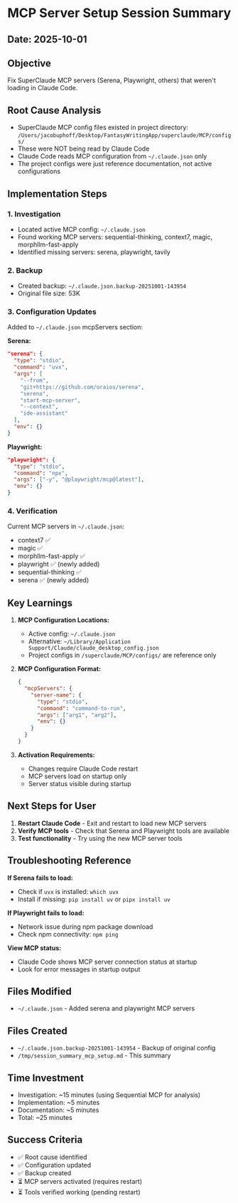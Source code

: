 # MCP Server Setup Session Summary

## Date: 2025-10-01

## Objective

Fix SuperClaude MCP servers (Serena, Playwright, others) that weren't loading in Claude Code.

## Root Cause Analysis

- SuperClaude MCP config files existed in project directory: `/Users/jacobuphoff/Desktop/FantasyWritingApp/superclaude/MCP/configs/`
- These were NOT being read by Claude Code
- Claude Code reads MCP configuration from `~/.claude.json` only
- The project configs were just reference documentation, not active configurations

## Implementation Steps

### 1. Investigation

- Located active MCP config: `~/.claude.json`
- Found working MCP servers: sequential-thinking, context7, magic, morphllm-fast-apply
- Identified missing servers: serena, playwright, tavily

### 2. Backup

- Created backup: `~/.claude.json.backup-20251001-143954`
- Original file size: 53K

### 3. Configuration Updates

Added to `~/.claude.json` mcpServers section:

**Serena:**

```json
"serena": {
  "type": "stdio",
  "command": "uvx",
  "args": [
    "--from",
    "git+https://github.com/oraios/serena",
    "serena",
    "start-mcp-server",
    "--context",
    "ide-assistant"
  ],
  "env": {}
}
```

**Playwright:**

```json
"playwright": {
  "type": "stdio",
  "command": "npx",
  "args": ["-y", "@playwright/mcp@latest"],
  "env": {}
}
```

### 4. Verification

Current MCP servers in `~/.claude.json`:

- context7 ✅
- magic ✅
- morphllm-fast-apply ✅
- playwright ✅ (newly added)
- sequential-thinking ✅
- serena ✅ (newly added)

## Key Learnings

1. **MCP Configuration Locations:**

   - Active config: `~/.claude.json`
   - Alternative: `~/Library/Application Support/Claude/claude_desktop_config.json`
   - Project configs in `/superclaude/MCP/configs/` are reference only

2. **MCP Configuration Format:**

   ```json
   {
     "mcpServers": {
       "server-name": {
         "type": "stdio",
         "command": "command-to-run",
         "args": ["arg1", "arg2"],
         "env": {}
       }
     }
   }
   ```

3. **Activation Requirements:**
   - Changes require Claude Code restart
   - MCP servers load on startup only
   - Server status visible during startup

## Next Steps for User

1. **Restart Claude Code** - Exit and restart to load new MCP servers
2. **Verify MCP tools** - Check that Serena and Playwright tools are available
3. **Test functionality** - Try using the new MCP server tools

## Troubleshooting Reference

**If Serena fails to load:**

- Check if `uvx` is installed: `which uvx`
- Install if missing: `pip install uv` or `pipx install uv`

**If Playwright fails to load:**

- Network issue during npm package download
- Check npm connectivity: `npm ping`

**View MCP status:**

- Claude Code shows MCP server connection status at startup
- Look for error messages in startup output

## Files Modified

- `~/.claude.json` - Added serena and playwright MCP servers

## Files Created

- `~/.claude.json.backup-20251001-143954` - Backup of original config
- `/tmp/session_summary_mcp_setup.md` - This summary

## Time Investment

- Investigation: ~15 minutes (using Sequential MCP for analysis)
- Implementation: ~5 minutes
- Documentation: ~5 minutes
- Total: ~25 minutes

## Success Criteria

- ✅ Root cause identified
- ✅ Configuration updated
- ✅ Backup created
- ⏳ MCP servers activated (requires restart)
- ⏳ Tools verified working (pending restart)
